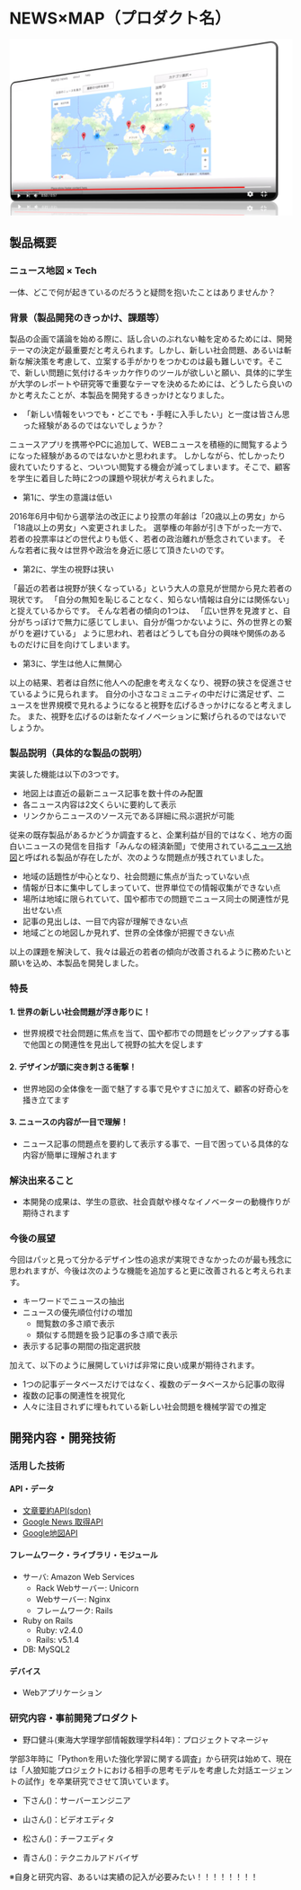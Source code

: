 # NEWS×MAP（プロダクト名）

[![Product Name](image.png)](https://youtu.be/-dl1l4dqURc)

## 製品概要
### ニュース地図 × Tech
一体、どこで何が起きているのだろうと疑問を抱いたことはありませんか？

### 背景（製品開発のきっかけ、課題等）

製品の企画で議論を始める際に、話し合いのぶれない軸を定めるためには、開発テーマの決定が最重要だと考えられます。しかし、新しい社会問題、あるいは斬新な解決策を考慮して、立案する手がかりをつかむのは最も難しいです。そこで、新しい問題に気付けるキッカケ作りのツールが欲しいと願い、具体的に学生が大学のレポートや研究等で重要なテーマを決めるためには、どうしたら良いのかと考えたことが、本製品を開発するきっかけとなりました。

* 「新しい情報をいつでも・どこでも・手軽に入手したい」と一度は皆さん思った経験があるのではないでしょうか？

ニュースアプリを携帯やPCに追加して、WEBニュースを積極的に閲覧するようになった経験があるのではないかと思われます。
しかしながら、忙しかったり疲れていたりすると、ついつい閲覧する機会が減ってしまいます。そこで、顧客を学生に着目した時に2つの課題や現状が考えられました。

* 第1に、学生の意識は低い
  
2016年6月中旬から選挙法の改正により投票の年齢は「20歳以上の男女」から「18歳以上の男女」へ変更されました。
選挙権の年齢が引き下がった一方で、若者の投票率はどの世代よりも低く、若者の政治離れが懸念されています。
そんな若者に我々は世界や政治を身近に感じて頂きたいのです。
  
* 第2に、学生の視野は狭い

「最近の若者は視野が狭くなっている」という大人の意見が世間から見た若者の現状です。
「自分の無知を恥じることなく、知らない情報は自分には関係ない」と捉えているからです。
そんな若者の傾向の1つは、
「広い世界を見渡すと、自分がちっぽけで無力に感じてしまい、自分が傷つかないように、外の世界との繋がりを避けている」
ように思われ、若者はどうしても自分の興味や関係のあるものだけに目を向けてしまいます。

* 第3に、学生は他人に無関心

以上の結果、若者は自然に他人への配慮を考えなくなり、視野の狭さを促進させているように見られます。
自分の小さなコミュニティの中だけに満足せず、ニュースを世界規模で見れるようになると視野を広げるきっかけになると考えました。
また、視野を広げるのは新たなイノベーションに繋げられるのではないでしょうか。

### 製品説明（具体的な製品の説明）

実装した機能は以下の3つです。

* 地図上は直近の最新ニュース記事を数十件のみ配置
* 各ニュース内容は2文くらいに要約して表示
* リンクからニュースのソース元である詳細に飛ぶ選択が可能

従来の既存製品があるかどうか調査すると、企業利益が目的ではなく、地方の面白いニュースの発信を目指す「みんなの経済新聞」で使用されている[ニュース地図](https://minkei.net/map.html)と呼ばれる製品が存在したが、次のような問題点が残されていました。

* 地域の話題性が中心となり、社会問題に焦点が当たっていない点
* 情報が日本に集中してしまっていて、世界単位での情報収集ができない点
* 場所は地域に限られていて、国や都市での問題でニュース同士の関連性が見出せない点
* 記事の見出しは、一目で内容が理解できない点
* 地域ごとの地図しか見れず、世界の全体像が把握できない点

以上の課題を解決して、我々は最近の若者の傾向が改善されるように務めたいと願いを込め、本製品を開発しました。

### 特長

#### 1. 世界の新しい社会問題が浮き彫りに！
* 世界規模で社会問題に焦点を当て、国や都市での問題をピックアップする事で他国との関連性を見出して視野の拡大を促します

#### 2. デザインが頭に突き刺さる衝撃！
* 世界地図の全体像を一面で魅了する事で見やすさに加えて、顧客の好奇心を掻き立てます

#### 3. ニュースの内容が一目で理解！
* ニュース記事の問題点を要約して表示する事で、一目で困っている具体的な内容が簡単に理解されます

### 解決出来ること
* 本開発の成果は、学生の意欲、社会貢献や様々なイノベーターの動機作りが期待されます

### 今後の展望
今回はパッと見って分かるデザイン性の追求が実現できなかったのが最も残念に思われますが、今後は次のような機能を追加すると更に改善されると考えられます。
* キーワードでニュースの抽出
* ニュースの優先順位付けの増加
  * 閲覧数の多さ順で表示
  * 類似する問題を扱う記事の多さ順で表示
* 表示する記事の期間の指定選択肢

加えて、以下のように展開していけば非常に良い成果が期待されます。
* 1つの記事データベースだけではなく、複数のデータベースから記事の取得
* 複数の記事の関連性を視覚化
* 人々に注目されずに埋もれている新しい社会問題を機械学習での推定

## 開発内容・開発技術
### 活用した技術
#### API・データ
* [文章要約API(sdon)](http://www.47news.jp/cgi-bin/ra/editor/editor.cgi)
* [Google News 取得API](http://tomehachi.sakura.ne.jp/blog/archives/486)
* [Google地図API](https://developers.google.com/maps/?hl=ja)

#### フレームワーク・ライブラリ・モジュール
* サーバ: Amazon Web Services
  * Rack Webサーバー: Unicorn
  * Webサーバー: Nginx
  * フレームワーク: Rails
* Ruby on Rails
  * Ruby: v2.4.0
  * Rails: v5.1.4
* DB: MySQL2

#### デバイス
* Webアプリケーション

### 研究内容・事前開発プロダクト

* 野口健斗(東海大学理学部情報数理学科4年)：プロジェクトマネージャ

学部3年時に「Pythonを用いた強化学習に関する調査」から研究は始めて、現在は「人狼知能プロジェクトにおける相手の思考モデルを考慮した対話エージェントの試作」を卒業研究でさせて頂いています。

* 下さん()：サーバーエンジニア



* 山さん()：ビデオエディタ



* 松さん()：チーフエディタ



* 青さん()：テクニカルアドバイザ



※自身と研究内容、あるいは実績の記入が必要みたい！！！！！！！！
